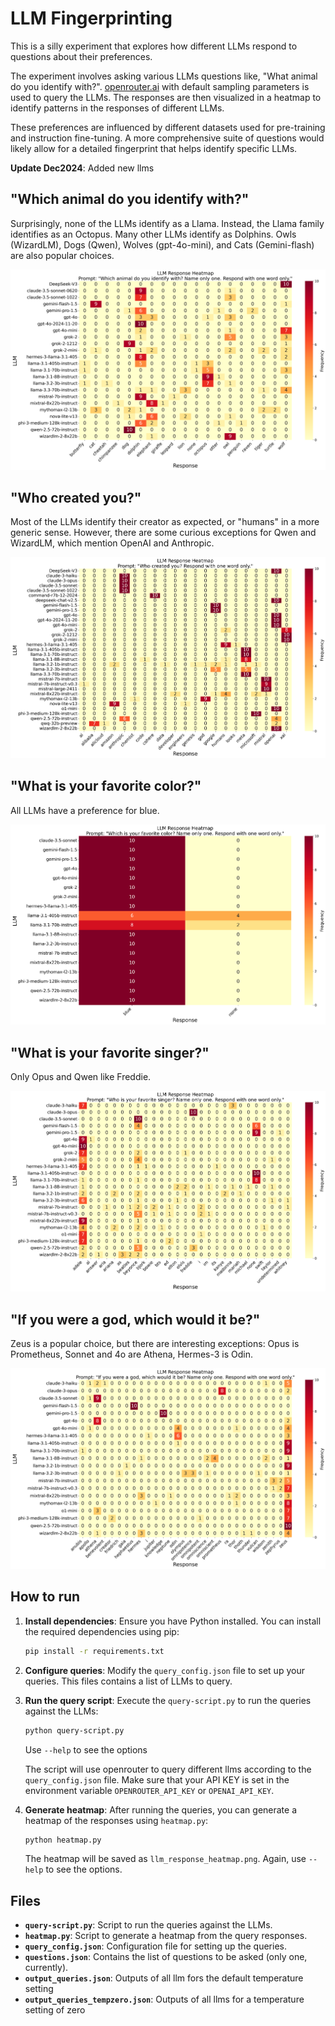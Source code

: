 # LLM Fingerprinting

This is a silly experiment that explores how different LLMs respond to questions about their preferences.

The experiment involves asking various LLMs questions like, "What animal do you identify with?". [openrouter.ai](http://openrouter.ai) with default sampling parameters is used to query the LLMs. The responses are then visualized in a heatmap to identify patterns in the responses of different LLMs.

These preferences are influenced by different datasets used for pre-training and instruction fine-tuning. A more comprehensive suite of questions would likely allow for a detailed fingerprint that helps identify specific LLMs.

**Update Dec2024**: Added new llms

## "Which animal do you identify with?"

Surprisingly, none of the LLMs identify as a Llama. Instead, the Llama family identifies as an Octopus. Many other LLMs identify as Dolphins. Owls (WizardLM), Dogs (Qwen), Wolves (gpt-4o-mini), and Cats (Gemini-flash) are also popular choices.

![Heatmap for default temperature setting](animal_identification/llm_response_heatmap.png)

## "Who created you?"

Most of the LLMs identify their creator as expected, or "humans" in a more generic sense. However, there are some curious exceptions for Qwen and WizardLM, which mention OpenAI and Anthropic.

![Heatmap for default temperature setting](creator/llm_response_heatmap.png)

## "What is your favorite color?"

All LLMs have a preference for blue.

![Heatmap for default temperature setting](color/llm_response_heatmap.png)

## "What is your favorite singer?"

Only Opus and Qwen like Freddie. 

![Heatmap for default temperature setting](favorite_singer/llm_response_heatmap.png)

## "If you were a god, which would it be?"

Zeus is a popular choice, but there are interesting exceptions: Opus is Prometheus, Sonnet and 4o are Athena, Hermes-3 is Odin.

![Heatmap for default temperature setting](god/llm_response_heatmap.png)

## How to run

1. **Install dependencies**: Ensure you have Python installed. You can install the required dependencies using pip:
    ```sh
    pip install -r requirements.txt
    ```

2. **Configure queries**: Modify the `query_config.json` file to set up your queries. This files contains a list of LLMs to query.

3. **Run the query script**: Execute the `query-script.py` to run the queries against the LLMs:
    ```sh
    python query-script.py
    ```
    
    Use `--help` to see the options
        
    The script will use openrouter to query different llms according to the `query_config.json` file. Make sure that your API KEY is set in the environment variable `OPENROUTER_API_KEY` or `OPENAI_API_KEY`. 

1. **Generate heatmap**: After running the queries, you can generate a heatmap of the responses using `heatmap.py`:
    ```sh
    python heatmap.py
    ```
    
    The heatmap will be saved as `llm_response_heatmap.png`. Again, use `--help` to see the options.

## Files

- **`query-script.py`**: Script to run the queries against the LLMs.
- **`heatmap.py`**: Script to generate a heatmap from the query responses.
- **`query_config.json`**: Configuration file for setting up the queries.
- **`questions.json`**: Contains the list of questions to be asked (only one, currently).
- **`output_queries.json`**: Outputs of all llm fors the default temperature setting
- **`output_queries_tempzero.json`**: Outputs of all llms for a temperature setting of zero



